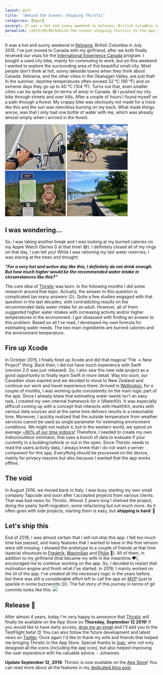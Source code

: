 ```yaml
---
layout: post
title:  "Behind the Scenes: Shipping Thirstic"
categories: [Apps]
excerpt: It was a hot and sunny weekend in Kelowna, British Columbia in July 2015. I've just moved to Canada with my girlfriend, after we both finally received our visas for the International Experience Canada program. I bought a used city bike, mainly for commuting to work, but on this weekend I wanted to explore the surrounding area of this beautiful small city.
permalink: /2019/09/09/behind-the-scenes-shipping-thirstic-to-the-app-store/
---
```


It was a hot and sunny weekend in [Kelowna,](https://en.wikipedia.org/wiki/Kelowna) British Columbia in July 2015. I've just moved to Canada with my girlfriend, after we both finally received our visas for the [International Experience Canada](https://www.canada.ca/en/immigration-refugees-citizenship/services/work-canada/iec.html) program. I bought a used city bike, mainly for commuting to work, but on this weekend I wanted to explore the surrounding area of this beautiful small city. Most people don't think at hot, sunny lakeside towns when they think about Canada. Kelowna, and the other cities in the Okanagan Valley, are just that! In the summer, daytime temperatures often exceed 32 °C (90 °F) and on extreme days they go up to 40 °C (104 °F). Turns out that, even smaller cities can be quite large (in terms of area) in Canada. 😆 I pushed my city bike through streets and over hills. After a couple of hours I found myself on a path through a forest. My crappy bike was obviously not made for a track like this and the sun was merciless burning on my back. What made things worse, was that I only had one bottle of water with me, which was already almost empty when I arrived in the forest.

[![Kelowna Biking 1](../images/kelowna_biking_1_thumb.jpg)](../images/kelowna_biking_1.jpg)
[![Kelowna Biking 2](../images/kelowna_biking_2_thumb.jpg)](../images/kelowna_biking_2.jpg)
[![Kelowna Biking 3](../images/kelowna_biking_3_thumb.jpg)](../images/kelowna_biking_3.jpg)
[![Kelowna Biking 4](../images/kelowna_biking_4_thumb.jpg)](../images/kelowna_biking_4.jpg)

## I was wondering...

So, I was taking another break and I was looking at my burned calories on my Apple Watch (Series 0 at that time! 😅). I definitely closed all of my rings on that day, I can tell you! While I was rationing my last water reserves, I was staring at the trees and thought:  

_**"For a very hot and active day like this, I definitely do not drink enough. But how much higher would be the recommended water intake in circumstances like this?"**_  

The core idea of [Thirstic](https://thirstic.app) was born. In the following months I did some research around that topic. Actually, the answer to this question is complicated (as many answers 😉). Quite a few studies engaged with that question in the last decades, with contradicting results on the recommended daily water intake for an adult. However, all of them suggested higher water intakes with increasing activity and/or higher temperatures in the environment. I got obsessed with finding an answer to this problem. Based on all I've read, I developed my own formula for estimating water needs. The two main ingredients are burned calories and the environment temperature.

## Fire up Xcode

In October 2015, I finally fired up Xcode and did that magical "File -> New Project" thing. Back then, I did not have much experience with Swift (version 2.0 was just released). So, I also saw this new side project as a good opportunity to finally learn Swift in more detail. Way too soon, our Canadian visas expired and we decided to move to New Zealand and continue our work and travel experience there. Arrived in [Wellington](https://en.wikipedia.org/wiki/Wellington), for a couple of months, I was working quite consistently on the main logic part of the app. Since I already knew that estimating water needs isn't an easy task, I created my own internal framework for it (WaterKit). It was especially difficult coming up with a concept that interacts with HealthKit, works with various data sources and at the same time delivers results in a reasonable time. Moreover, I quickly realized that the outside temperature from weather services cannot be used as single parameter for estimating environment conditions. We might not realize it, but in the western world, we spend on average [~90% of our time indoors](https://indoor.lbl.gov/sites/all/files/lbnl-47713.pdf)! Therefore, I needed to create my own indoor/outdoor estimator, that uses a bunch of data to evaluate if your currently in a building/vehicle or out in the open. Since Thirstic needs to read the users activity data, I always knew that I do not want a server component for this app. Everything should be processed on the device, mainly for privacy reasons but also because I wanted that the app works offline.

## The void

In August 2016, we moved back to Italy. I was busy starting my own small company Tapcode and soon after I accepted projects from various clients. That was bad news for Thirstic. Almost 2 years long I shelved the project, doing the yearly Swift migration, some refactoring but not much more. As it often goes with side projects, starting them is easy, but **shipping is hard**! 🚢

## Let's ship this

End of 2018, I was almost certain that I will not ship this app. I felt too much time has passed, and many features that I wanted to have in the first version were still missing. I showed the prototype to a couple of friends at that time (special shoutouts to [Frederik](https://twitter.com/frederikRiedel), [Maximilian](https://www.facebook.com/maximilian.perkmann) and [Philip](https://twitter.com/PhilipGiuliani) 🙌). All of them, in addition to my girlfriend (that became my wife in the meantime ❤️), encouraged me to continue working on the app. So, I decided to restart that motivation engine and finish what I've started. In 2019, I mainly worked on the UI of the app. I've created all the necessary logic in the years before, but there was still a considerable effort left to call the app an [MVP](https://en.wikipedia.org/wiki/Minimum_viable_product) (just to sparkle in some buzzwords 😉). The full story of this journey in terms of git commits looks like this: [![](https://tapcode.co/wp-content/uploads/2019/09/thirstic_commits-2-1024x289.png)](https://tapcode.co/wp-content/uploads/2019/09/thirstic_commits-2.png)

## Release 🎉

After almost 4 years, today I'm very happy to announce that [Thirstic](https://thirstic.app) will finally be available on the App Store on **Thursday, September 12 2019**! If you would like to have early access, [drop me an email](mailto:johannes.erschbamer@tapcode.co) and I'll add you to the TestFlight beta! 😊 You can also follow the future development and latest news on [Twitter](https://twitter.com/thirstic). Once again I'd like to thank my wife and friends that helped me bringing Thirstic to the App Store. Special thanks to [Ivan](https://www.linkedin.com/in/ivan-ladurner-086413b8/), who not only designed all the icons (including the app icon), but also helped improving the user experience with his valuable advice. - Johannes  

**Update September 12, 2019**: Thirstic is now available on the [App Store](https://itunes.apple.com/app/id1471500028?&mt=8)! You can read more about all the features in my [dedicated blog post](https://tapcode.co/2019/09/12/thirstic-the-first-smart-water-drink-reminder/).